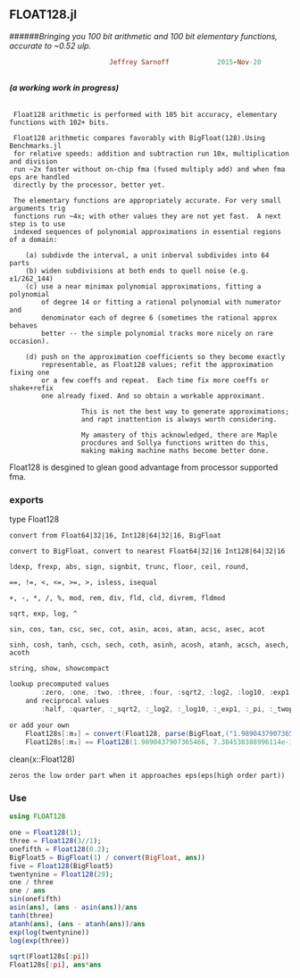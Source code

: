 ## FLOAT128.jl 

######*Bringing you 100 bit arithmetic and 100 bit elementary functions, accurate to ~0.52 ulp.*
```ruby
                         Jeffrey Sarnoff            2015-Nov-20
```
##
######        **(a *working* work in progress)**


     Float128 arithmetic is performed with 105 bit accuracy, elementary functions with 102+ bits.
      
     Float128 arithmetic compares favorably with BigFloat(128).Using Benchmarks.jl
     for relative speeds: addition and subtraction run 10x, multiplication and division
     run ~2x faster without on-chip fma (fused multiply add) and when fma ops are handled
     directly by the processor, better yet.
    
     The elementary functions are appropriately accurate. For very small arguments trig
     functions run ~4x; with other values they are not yet fast.  A next step is to use
     indexed sequences of polynomial approximations in essential regions of a domain:
 
        (a) subdivde the interval, a unit inberval subdivides into 64 parts
        (b) widen subdivisions at both ends to quell noise (e.g. ±1/262_144)
        (c) use a near minimax polynomial approximations, fitting a polynomial 
            of degree 14 or fitting a rational polynomial with numerator and 
            denominator each of degree 6 (sometimes the rational approx behaves
            better -- the simple polynomial tracks more nicely on rare occasion).
        
        (d) push on the approximation coefficients so they become exactly
            representable, as Float128 values; refit the approximation fixing one
            or a few coeffs and repeat.  Each time fix more coeffs or shake+refix
            one already fixed. And so obtain a workable approximant.

```
                  This is not the best way to generate approximations;
                  and rapt inattention is always worth considering.

                  My amastery of this acknowledged, there are Maple
                  procdures and Sollya functions written do this,
                  making making machine maths become better done. 
```


Float128 is desgined to glean good advantage from processor supported fma.

    


### exports 

type Float128

    convert from Float64|32|16, Int128|64|32|16, BigFloat
    
    convert to BigFloat, convert to nearest Float64|32|16 Int128|64|32|16
    
    ldexp, frexp, abs, sign, signbit, trunc, floor, ceil, round, 
    
    ==, !=, <, <=, >=, >, isless, isequal
    
    +, -, *, /, %, mod, rem, div, fld, cld, divrem, fldmod
    
    sqrt, exp, log, ^
    
    sin, cos, tan, csc, sec, cot, asin, acos, atan, acsc, asec, acot
    
    sinh, cosh, tanh, csch, sech, coth, asinh, acosh, atanh, acsch, asech, acoth 
    
    string, show, showcompact
    
```java
lookup precomputed values
        :zero, :one, :two, :three, :four, :sqrt2, :log2, :log10, :exp1, :pi, :twopi
    and reciprocal values
        :half, :quarter, :_sqrt2, :_log2, :_log10, :_exp1, :_pi, :_twopi
        
or add your own
    Float128s[:m₃] = convert(Float128, parse(BigFloat,("1.98904379073654667384538388996114")));
    Float128s[:m₃] == Float128(1.9890437907365466, 7.384538388996114e-17)

```    
clean(x::Float128)

    zeros the low order part when it approaches eps(eps(high order part))

### Use

```julia
using FLOAT128

one = Float128(1);
three = Float128(3//1);
onefifth = Float128(0.2);
BigFloat5 = BigFloat(1) / convert(BigFloat, ans))
five = Float128(BigFloat5)
twentynine = Float128(29);
one / three
one / ans
sin(onefifth)
asin(ans), (ans - asin(ans))/ans
tanh(three)
atanh(ans), (ans - atanh(ans))/ans
exp(log(twentynine))
log(exp(three))

sqrt(Float128s[:pi])
Float128s[:pi], ans*ans
```

